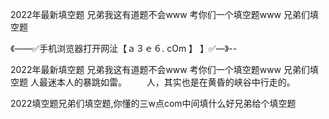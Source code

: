 2022年最新填空题
兄弟我这有道题不会www
考你们一个填空题www
兄弟们填空题


《——✅手机浏览器打开网沚【ａ３ｅ６. cOm 】 】✅—》--

2022年最新填空题
兄弟我这有道题不会www
考你们一个填空题www
兄弟们填空题
人最迷本人的暴跳如雷。
　　人，其实也是在黄昏的峡谷中行走的。





2022填空题兄弟们填空题,你懂的三w点com中间填什么好兄弟给个填空题
